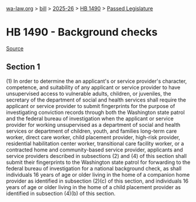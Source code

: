 [wa-law.org](/) > [bill](/bill/) > [2025-26](/bill/2025-26/) > [HB 1490](/bill/2025-26/hb/1490/) > [Passed Legislature](/bill/2025-26/hb/1490/S.PL/)

# HB 1490 - Background checks

[Source](http://lawfilesext.leg.wa.gov/biennium/2025-26/Pdf/Bills/House%20Passed%20Legislature/1490-S.PL.pdf)

## Section 1
(1) In order to determine the an applicant's or service provider's character, competence, and suitability of any applicant or service provider to have unsupervised access to vulnerable adults, children, or juveniles, the secretary of the department of social and health services shall require the applicant or service provider to submit fingerprints for the purpose of investigating conviction records through both the Washington state patrol and the federal bureau of investigation when the applicant or service provider for working unsupervised as a department of social and health services or department of children, youth, and families long-term care worker, direct care worker, child placement provider, high-risk provider, residential habilitation center worker, transitional care facility worker, or a contracted home and community-based service provider, applicants and service providers described in subsections (2) and (4) of this section shall submit their fingerprints to the Washington state patrol for forwarding to the federal bureau of investigation for a national background check, as shall individuals 16 years of age or older living in the home of a companion home provider as identified in subsection (2)(c) of this section, and individuals 16 years of age or older living in the home of a child placement provider as identified in subsection (4)(b) of this section.
